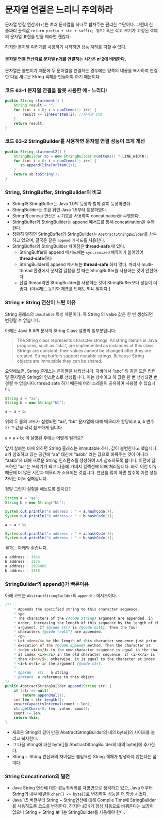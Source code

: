 # 문자열 연결은 느리니 주의하라

문자열 연결 연산자(+)는 여러 문자열을 하나로 합쳐주는 편리한 수단이다.
그런데 한 줄짜리 출력값 `return prefix + str + suffix; 정도?` 
혹은 작고 크기가 고정된 객체의 문자열 표현을 만들 때라면 괜찮다.

하지만 문자열 여러개를 사용하기 시작하면 성능 저하를 피할 수 없다.

#### 문자열 연결 연산자로 문자열 n개를 연결하는 시간은 n^2에 비례한다.

문자열은 불변이기 때문에 두 문자열을 연결하는 경우에는 양쪽의 내용을 복사하여 연결한 다음 새로운 String 객체를 만들어야 하기 때문이다.

### 코드 63-1 문자열 연결을 잘못 사용한 예 - 느리다!
```java
public String statement() {
    String result = "";
    for (int i = 0; i < numItems(); i++) {
        result += lineForItem(i); //문자열 연결
    }
    return result;
}
```

### 코드 63-2 StringBuilder를 사용하면 문자열 연결 성능이 크게 개선
```java
public String statement2() {
    StringBuilder sb = new StringBuilder(numItems() * LINE_WIDTH);
    for (int i = 0; i < numItems(); i++) {
       sb.append(lineForItem(i));
    }
    return sb.toString();
}
```

### String, StringBuffer, StringBuilder의 비교
- String과 StringBuffer는 Java 1.0의 등장과 함께 같이 등장하였다.
- StringBuilder는 조금 뒤인 Java 1.5부터 등장하였다.
- String의 concat 연산은 + 기호를 사용하여 concatination을 수행한다.
- StringBuffer와 StringBuilder는 append 메서드를 통해 concatination을 수행한다.
- 정확히 말하면 StringBuffer와 StringBuilder는 `AbstractStringBuilder`를 상속하고 있으며, 결국은 같은 `append` 메서드를 사용한다.
- StringBuffer와 StringBuilder 차이점은 **thread-safe** 에 있다.
    - StringBuffer의 append 메서드에는 `syncronized` 예약어가 붙어있어 **thread-safe**하다
    - StringBuilder의 append 메서드는 **thread-safe** 하지 않다.
따라서 multi-thread 환경에서 문자열 결합을 할 때는 StringBuffer를 사용하는 것이 안전하다.
    - 단일 thread라면 StringBuilder를 사용하는 것이 StringBuffer보다 성능이 더 좋다.
(아무래도 동기화 체크를 안해도 되니 말이다.)

### String + String 연산이 느린 이유
String 클래스의 `immutable` 특성 때문이다. 즉 String 의 value 값은 한 번 생성되면 변경될 수 없습니다.

아래는 Java 8 API 문서의 String Class 설명의 일부분입니다.
>The String class represents character strings. All string literals in Java programs, such as “abc”, are implemented as instances of this class. Strings are constant; their values cannot be changed after they are created. String buffers support mutable strings. Because String objects are immutable they can be shared.

요약해보면, String 클래스는 문자열을 나타냅니다. 자바에서 “abc” 와 같은 모든 리터럴 문자열은 String의 인스턴스로 생성됩니다. 이는 상수이고 이 값은 한 번 생성되면 변경될 수 없습니다. thread safe 하기 때문에 여러 스레들이 공유하여 사용할 수 있습니다.

```java
String a = "aa";
String b = new String("bb");

a = a + b;
```
위의 두 줄의 코드가 실행되면 “aa”, “bb” 문자열에 대해 메모리가 할당되고 a, b 변수가 그 값을 각각 참조하게 됩니다.

a = a + b; 이 실행된 후에는 어떻게 될까요?

앞서 살펴본 바에 의하면 String 클래스는 immutable 하다. 값이 불변한다고 했습니다. a가 참조하고 있는 공간에 “aa” 대신에 “aabb” 라는 값으로 바꿔주는 것이 아니라 “aabb”에 대해 새로운 String 인스턴스를 생성하여 a가 참조하도록 합니다. 이전에 참조하던 “aa”는 쓰레기가 되고 나중에 가비지 컬렉션에 의해 처리됩니다. 바로 이런 이유 때문에 더 많은 시간과 메모리가 소요되는 것입니다. 연산을 많이 하면 할수록 이런 성능 차이는 더욱 심해집니다.

정말 그런지 실험을 해보도록 할까요?
```java
String a = "aa";
String b = new String("bb");

System.out.println("a address : " + a.hashCode());
System.out.println("b address : " + b.hashCode());

a = a + b;

System.out.println("a address : " + a.hashCode());
System.out.println("b address : " + b.hashCode());
```

결과는 아래와 같습니다.

```java
a address : 3104
b address : 3136
a address : 2986080
b address : 3136
```

### StringBuilder의 append()가 빠른이유

아래 코드는 `AbstractStringBuilder`의 `append()` 메서드이다.
```java
/**
    * Appends the specified string to this character sequence.
    * <p>
    * The characters of the {@code String} argument are appended, in
    * order, increasing the length of this sequence by the length of the
    * argument. If {@code str} is {@code null}, then the four
    * characters {@code "null"} are appended.
    * <p>
    * Let <i>n</i> be the length of this character sequence just prior to
    * execution of the {@code append} method. Then the character at
    * index <i>k</i> in the new character sequence is equal to the character
    * at index <i>k</i> in the old character sequence, if <i>k</i> is less
    * than <i>n</i>; otherwise, it is equal to the character at index
    * <i>k-n</i> in the argument {@code str}.
    *
    * @param   str   a string.
    * @return  a reference to this object.
*/
public AbstractStringBuilder append(String str) {
    if (str == null)
        return appendNull();
    int len = str.length();
    ensureCapacityInternal(count + len);
    str.getChars(0, len, value, count);
    count += len;
    return this;
}
```
- 새로운 String의 길이 만큼 AbstractStringBuilder의 내의 byte[]의 사이즈를 늘리고 복사한다.
- 그 다음 String에 대한 byte[]를 AbstractStringBuilder의 내의 byte[]에 추가한다.
- String + String 연산과의 차이점은 불필요한 String 객체가 발생하지 않는다는 점이다.

### String Concatination의 발전
- Java String 연산에 대한 성능최적화를 다방면으로 생각하고 있고, 
Java 9 부터 String의 내부 배열을 `char[] -> byte[]`로 변경하여 성능을 더 향상 시켰다.
- Java 1.5 버전부터 String + String연산에 대해 Compile Time에 StringBuilder를 사용하도록 코드를 변경한다.
하지만 JDK가 항상 자동으로 바꿔준다는 보장이 없으니 String + String 보다는 StringBuilder를 사용해야 한다.
